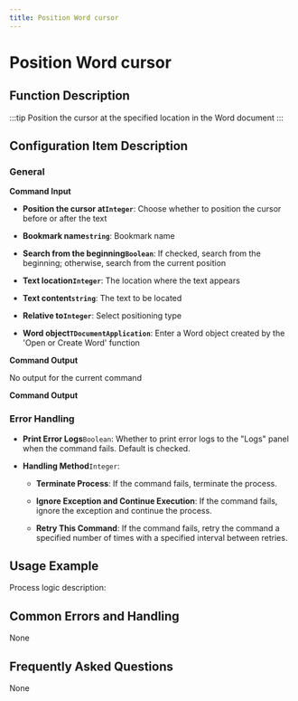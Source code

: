 ```yaml
---
title: Position Word cursor
---
```


# Position Word cursor

## Function Description

:::tip 
Position the cursor at the specified location in the Word document
:::

## Configuration Item Description

### General

**Command Input**

- **Position the cursor at`Integer`**: Choose whether to position the cursor before or after the text

- **Bookmark name`string`**: Bookmark name

- **Search from the beginning`Boolean`**: If checked, search from the beginning; otherwise, search from the current position

- **Text location`Integer`**: The location where the text appears

- **Text content`string`**: The text to be located

- **Relative to`Integer`**: Select positioning type

- **Word object`TDocumentApplication`**: Enter a Word object created by the 'Open or Create Word' function


**Command Output**

No output for the current command


**Command Output**

### Error Handling

- **Print Error Logs**`Boolean`: Whether to print error logs to the "Logs" panel when the command fails. Default is checked. 

- **Handling Method**`Integer`:

    - **Terminate Process**: If the command fails, terminate the process.

    - **Ignore Exception and Continue Execution**: If the command fails, ignore the exception and continue the process.

    - **Retry This Command**: If the command fails, retry the command a specified number of times with a specified interval between retries.

## Usage Example

Process logic description:

## Common Errors and Handling

None

## Frequently Asked Questions

None

